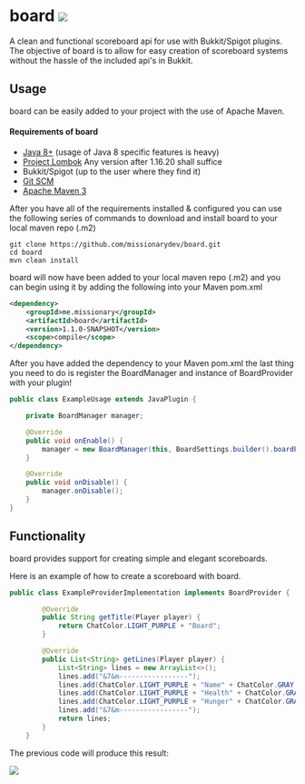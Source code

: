 # board [![](https://jitpack.io/v/missionarydev/board.svg)](https://jitpack.io/#missionarydev/board)
A clean and functional scoreboard api for use with Bukkit/Spigot plugins. The objective of board is to allow for easy creation 
of scoreboard systems without the hassle of the included api's in Bukkit.

## Usage
board can be easily added to your project with the use of Apache Maven.

#### Requirements of board
* [Java 8+](http://www.oracle.com/technetwork/java/javase/downloads/index.html) (usage of Java 8 specific features is heavy)
* [Project Lombok](https://projectlombok.org/) Any version after 1.16.20 shall suffice
* Bukkit/Spigot (up to the user where they find it)
* [Git SCM](https://git-scm.com/downloads)
* [Apache Maven 3](http://maven.apache.org/download.html)

After you have all of the requirements installed & configured you can use the following series of commands to download and install
board to your local maven repo (.m2)
```
git clone https://github.com/missionarydev/board.git
cd board
mvn clean install
```
board will now have been added to your local maven repo (.m2) and you can begin using it by adding the following into your Maven pom.xml
```xml
<dependency>
    <groupId>me.missionary</groupId>
    <artifactId>board</artifactId>
    <version>1.1.0-SNAPSHOT</version>
    <scope>compile</scope>
</dependency>
```
After you have added the dependency to your Maven pom.xml the last thing you need to do is register the BoardManager and instance of BoardProvider
with your plugin!
```java
public class ExampleUsage extends JavaPlugin {

    private BoardManager manager;

    @Override
    public void onEnable() {
        manager = new BoardManager(this, BoardSettings.builder().boardProvider(new ExampleProviderImplementation()).scoreDirection(ScoreDirection.UP).build());
    }

    @Override
    public void onDisable() {
        manager.onDisable();
    }
}

```

## Functionality
board provides support for creating simple and elegant scoreboards.

Here is an example of how to create a scoreboard with board.
```java
public class ExampleProviderImplementation implements BoardProvider {

        @Override
        public String getTitle(Player player) {
            return ChatColor.LIGHT_PURPLE + "Board";
        }

        @Override
        public List<String> getLines(Player player) {
            List<String> lines = new ArrayList<>();
            lines.add("&7&m-----------------");
            lines.add(ChatColor.LIGHT_PURPLE + "Name" + ChatColor.GRAY + ": " + ChatColor.YELLOW + player.getName());
            lines.add(ChatColor.LIGHT_PURPLE + "Health" + ChatColor.GRAY + ": " + ChatColor.YELLOW + String.format("%.1f\u2764", Math.ceil(player.getHealth()) / 2.0));
            lines.add(ChatColor.LIGHT_PURPLE + "Hunger" + ChatColor.GRAY + ": " + ChatColor.YELLOW + player.getFoodLevel() / 2);
            lines.add("&7&m-----------------");
            return lines;
        }
    }
```
The previous code will produce this result: 

![](https://i.imgur.com/hI0I3Nx.png)
